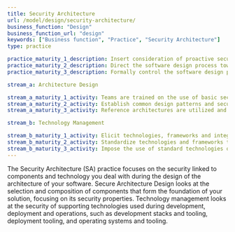 ```yaml
---
title: Security Architecture
url: /model/design/security-architecture/
business_function: "Design"
business_function_url: "design"
keywords: ["Business function", "Practice", "Security Architecture"]
type: practice

practice_maturity_1_description: Insert consideration of proactive security guidance into the software design process.
practice_maturity_2_description: Direct the software design process toward known secure services and secure-by-default designs.
practice_maturity_3_description: Formally control the software design process and validate utilization of secure components.

stream_a: Architecture Design

stream_a_maturity_1_activity: Teams are trained on the use of basic security principles during design
stream_a_maturity_2_activity: Establish common design patterns and security solutions for adoption.
stream_a_maturity_3_activity: Reference architectures are utilized and continuously evaluated for adoption and appropriateness.

stream_b: Technology Management

stream_b_maturity_1_activity: Elicit technologies, frameworks and integrations within the overall solution to identify risk.
stream_b_maturity_2_activity: Standardize technologies and frameworks to be used throughout the different applications
stream_b_maturity_3_activity: Impose the use of standard technologies on all software development.
---
```


The Security Architecture (SA) practice focuses on the security linked to components and technology you deal with during the design of the architecture of your software. Secure Architecture Design looks at the selection and composition of components that form the foundation of your solution, focusing on its security properties. Technology management looks at the security of supporting technologies used during development, deployment and operations, such as development stacks and tooling, deployment tooling, and operating systems and tooling.

